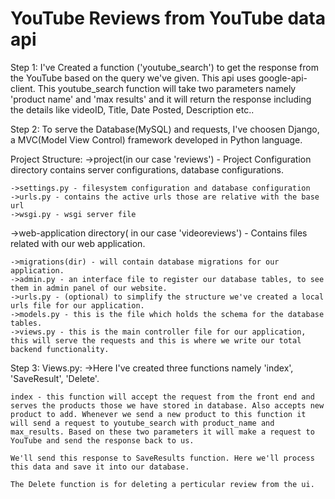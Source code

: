 # YouTube Reviews from YouTube data api
Step 1:
  I've Created a function ('youtube_search') to get the response from the YouTube based on the query we've given. This api uses google-api-client. This youtube_search function will take two parameters namely 'product name' and 'max results' and it will return the response including the details like videoID, Title, Date Posted, Description etc..
  
Step 2:
  To serve the Database(MySQL) and requests, I've choosen Django, a MVC(Model View Control) framework developed in Python language.
  
  Project Structure:
  ->project(in our case 'reviews') - Project Configuration directory contains server configurations, database configurations.
  
    ->settings.py - filesystem configuration and database configuration
    ->urls.py - contains the active urls those are relative with the base url
    ->wsgi.py - wsgi server file
  ->web-application directory( in our case 'videoreviews') - Contains files related with our web application.
    
    ->migrations(dir) - will contain database migrations for our application.
    ->admin.py - an interface file to register our database tables, to see them in admin panel of our website.
    ->urls.py - (optional) to simplify the structure we've created a local urls file for our application.
    ->models.py - this is the file which holds the schema for the database tables.
    ->views.py - this is the main controller file for our application, this will serve the requests and this is where we write our total backend functionality.
    
Step 3:
  Views.py:
    ->Here I've created three functions namely 'index', 'SaveResult', 'Delete'.
    
    index - this function will accept the request from the front end and serves the products those we have stored in database. Also accepts new product to add. Whenever we send a new product to this function it will send a request to youtube_search with product_name and max_results. Based on these two parameters it will make a request to YouTube and send the response back to us.
    
    We'll send this response to SaveResults function. Here we'll process this data and save it into our database.
    
    The Delete function is for deleting a perticular review from the ui.
    
    
  
